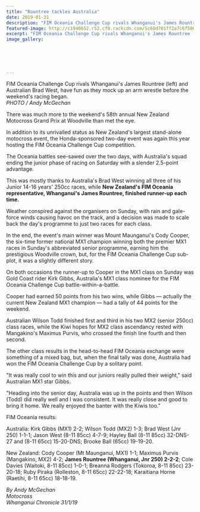 ```yaml
---
title: "Rountree tackles Australia"
date: 2019-01-31
description: "FIM Oceania Challenge Cup rivals Whanganui's James Rountree (left) & Australian Brad West, have fun as they..."
featured-image: http://c1940652.r52.cf0.rackcdn.com/5c60d701ff2a7c6f5000009e/James-Rountree-Chron-31.1.19.jpg
excerpt: "FIM Oceania Challenge Cup rivals Whanganui's James Rountree (left) and Australian Brad West, have fun as they mock up an arm wrestle before the weekend's racing began."
image_gallery:
    
    
    
    
    
---
```


<p><span>FIM Oceania Challenge Cup rivals Whanganui's James Rountree (left) and Australian Brad West, have fun as they mock up an arm wrestle before the weekend's racing began. <br /><em>PHOTO / Andy McGechan</em></span></p>
<p class="element element-paragraph">There was much more to the weekend's 58th annual New Zealand Motocross Grand Prix at Woodville than met the eye.</p>
<p class="element element-paragraph">In addition to its unrivalled status as New Zealand's largest stand-alone motocross event, the Honda-sponsored two-day event was again this year hosting the FIM Oceania Challenge Cup competition.</p>
<p class="element element-paragraph">The Oceania battles see-sawed over the two days, with Australia's squad ending the junior phase of racing on Saturday with a slender 2.5-point advantage.</p>
<p class="element element-paragraph">This was mostly thanks to Australia's Brad West winning all three of his Junior 14-16 years' 250cc races, while <strong>New Zealand's FIM Oceania representative, Whanganui's James Rountree, finished runner-up each time.</strong></p>
<p class="element element-paragraph">Weather conspired against the organisers on Sunday, with rain and gale-force winds causing havoc on the track, and a decision was made to scale back the day's programme to just two races for each class.</p>
<p class="element element-paragraph">In the end, the event's main winner was Mount Maunganui's Cody Cooper, the six-time former national MX1 champion winning both the premier MX1 races in Sunday's abbreviated senior programme, earning him the prestigious Woodville crown, but, for the FIM Oceania Challenge Cup sub-plot, it was a slightly different story.</p>
<p class="element element-paragraph">On both occasions the runner-up to Cooper in the MX1 class on Sunday was Gold Coast rider Kirk Gibbs, Australia's MX1 class nominee for the FIM Oceania Challenge Cup battle-within-a-battle.</p>
<p class="element element-paragraph">Cooper had earned 50 points from his two wins, while Gibbs &mdash; actually the current New Zealand MX1 champion &mdash; had a tally of 44 points for the weekend.</p>
<p class="element element-paragraph">Australian Wilson Todd finished first and third in his two MX2 (senior 250cc) class races, while the Kiwi hopes for MX2 class ascendancy rested with Mangakino's Maximus Purvis, who crossed the finish line fourth and then second.</p>
<p class="element element-paragraph">The other class results in the head-to-head FIM Oceania exchange were something of a mixed bag, but, when the final tally was done, Australia had won the FIM Oceania Challenge Cup by a solitary point.</p>
<p class="element element-paragraph">"It was really cool to win this and our juniors really pulled their weight," said Australian MX1 star Gibbs.</p>
<p class="element element-paragraph">"Heading into the senior day, Australia was up in the points and then Wilson (Todd) did really well and I was consistent. It was really close and good to bring it home. We really enjoyed the banter with the Kiwis too."</p>
<p class="element element-paragraph">FIM Oceania results:</p>
<p class="element element-paragraph">Australia: Kirk Gibbs (MX1) 2-2; Wilson Todd (MX2) 1-3; Brad West (Jnr 250) 1-1-1; Jason West (8-11 85cc) 4-7-9; Hayley Ball (8-11 85cc) 32-DNS-27 and (8-11 65cc) 15-20-DNS; Brooke Ball (65cc) 19-19-20.</p>
<p class="element element-paragraph">New Zealand: Cody Cooper (Mt Maunganui, MX1) 1-1; Maximus Purvis (Mangakino, MX2) 4-2; <strong>James Rountree (Whanganui, Jnr 250) 2-2-2</strong>; Cole Davies (Waitoki, 8-11 85cc) 1-0-1; Breanna Rodgers (Tokoroa, 8-11 85cc) 23-20-18; Ruby Piraka (Rolleston, 8-11 65cc) 22-22-18; Karaitiana Horne (Raetihi, 8-11 65cc) 18-18-19.</p>
<p class="element element-paragraph"><em>By Andy McGechan</em><br /><em>Motocross</em><br /><em>Whanganui Chronicle 31/1/19</em></p>

